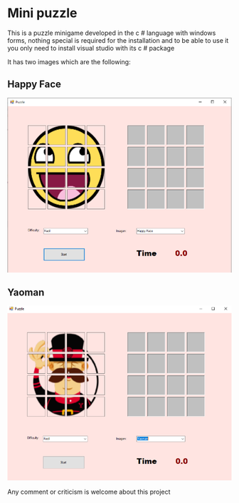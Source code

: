 # Mini puzzle

This is a puzzle minigame developed in the c # language with windows forms, nothing special is required for the installation and to be able to use it you only need to install visual studio with its c # package


It has two images which are the following:

## Happy Face
![](https://raw.githubusercontent.com/SergioGomez321/puzzle/main/puzzle/assets/img/happyface.png)

## Yaoman
![](https://raw.githubusercontent.com/SergioGomez321/puzzle/main/puzzle/assets/img/yaoman.png)


Any comment or criticism is welcome about this project
